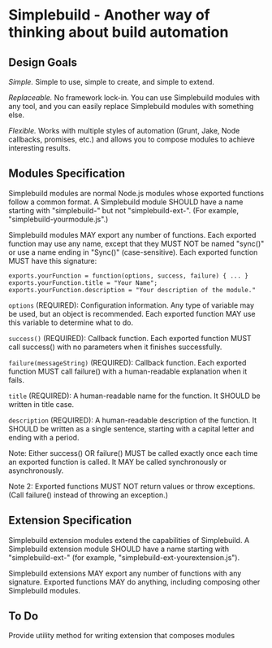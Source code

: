 Simplebuild - Another way of thinking about build automation
====================

Design Goals
-------

*Simple.* Simple to use, simple to create, and simple to extend.

*Replaceable.* No framework lock-in. You can use Simplebuild modules with any tool, and you can easily replace Simplebuild modules with something else.

*Flexible.* Works with multiple styles of automation (Grunt, Jake, Node callbacks, promises, etc.) and allows you to compose modules to achieve interesting results.


Modules Specification
-------

Simplebuild modules are normal Node.js modules whose exported functions follow a common format. A Simplebuild module SHOULD have a name starting with "simplebuild-" but not "simplebuild-ext-". (For example, "simplebuild-yourmodule.js".)

Simplebuild modules MAY export any number of functions. Each exported function may use any name, except that they MUST NOT be named "sync()" or use a name ending in "Sync()" (case-sensitive). Each exported function MUST have this signature:

    exports.yourFunction = function(options, success, failure) { ... }
    exports.yourFunction.title = "Your Name";
    exports.yourFunction.description = "Your description of the module."

`options` (REQUIRED): Configuration information. Any type of variable may be used, but an object is recommended. Each exported function MAY use this variable to determine what to do.

`success()` (REQUIRED): Callback function. Each exported function MUST call success() with no parameters when it finishes successfully.

`failure(messageString)` (REQUIRED): Callback function. Each exported function MUST call failure() with a human-readable explanation when it fails.

`title` (REQUIRED): A human-readable name for the function. It SHOULD be written in title case.

`description` (REQUIRED): A human-readable description of the function. It SHOULD be written as a single sentence, starting with a capital letter and ending with a period.

Note: Either success() OR failure() MUST be called exactly once each time an exported function is called. It MAY be called synchronously or asynchronously.

Note 2: Exported functions MUST NOT return values or throw exceptions. (Call failure() instead of throwing an exception.)


Extension Specification
--------------

Simplebuild extension modules extend the capabilities of Simplebuild. A Simplebuild extension module SHOULD have a name starting with "simplebuild-ext-" (for example, "simplebuild-ext-yourextension.js").

Simplebuild extensions MAY export any number of functions with any signature. Exported functions MAY do anything, including composing other Simplebuild modules.


To Do
-----

Provide utility method for writing extension that composes modules